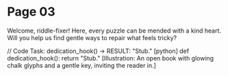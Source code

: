 # Page 03

Welcome, riddle-fixer! Here, every puzzle can be mended with a kind heart.
Will you help us find gentle ways to repair what feels tricky?

// Code Task: dedication_hook() → RESULT: "Stub."
[python]
def dedication_hook():
    return "Stub."
[Illustration: An open book with glowing chalk glyphs and a gentle key, inviting the reader in.]

